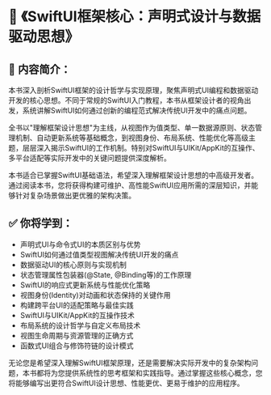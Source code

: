 # 📘 《SwiftUI框架核心：声明式设计与数据驱动思想》

## 📖 内容简介：

本书深入剖析SwiftUI框架的设计哲学与实现原理，聚焦声明式UI编程和数据驱动开发的核心思想。不同于常规的SwiftUI入门教程，本书从框架设计者的视角出发，系统讲解SwiftUI如何通过创新的编程范式解决传统UI开发中的痛点问题。

全书以"理解框架设计思想"为主线，从视图作为值类型、单一数据源原则、状态管理机制、自动更新系统等基础概念，到视图身份、布局系统、性能优化等高级主题，层层深入揭示SwiftUI的工作机制。特别对SwiftUI与UIKit/AppKit的互操作、多平台适配等实际开发中的关键问题提供深度解析。

本书适合已掌握SwiftUI基础语法，希望深入理解框架设计思想的中高级开发者。通过阅读本书，您将获得构建可维护、高性能SwiftUI应用所需的深层知识，并能够针对复杂场景做出更优雅的架构决策。

## ✅ 你将学到：
- 声明式UI与命令式UI的本质区别与优势
- SwiftUI如何通过值类型视图解决传统UI开发的痛点
- 数据驱动UI的核心原则与实现机制
- 状态管理属性包装器(@State, @Binding等)的工作原理
- SwiftUI的响应式更新系统与性能优化策略
- 视图身份(Identity)对动画和状态保持的关键作用
- 构建跨平台UI的适配策略与最佳实践
- SwiftUI与UIKit/AppKit的互操作技术
- 布局系统的设计哲学与自定义布局技术
- 视图生命周期与资源管理的正确方式
- 函数式UI组合与修饰符链的设计模式

无论您是希望深入理解SwiftUI框架原理，还是需要解决实际开发中的复杂架构问题，本书都将为您提供系统性的思考框架和实践指导。通过掌握这些核心概念，您将能够编写出更符合SwiftUI设计思想、性能更优、更易于维护的应用程序。
